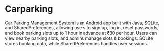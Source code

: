 # Carparking
Car Parking Management System is an Android app built with Java, SQLite, and SharedPreferences, allowing users to sign up, log in, reset passwords, and book parking slots up to 1 hour in advance at ₹30 per hour. Users can view nearby parking slots, and admins manage slots & bookings. SQLite stores booking data, while SharedPreferences handles user sessions. 
